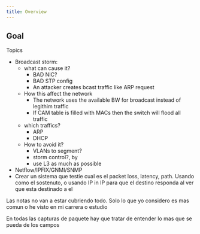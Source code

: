 ```yaml
---
title: Overview
---
```


## Goal

Topics
- Broadcast storm: 
  - what can cause it?
    - BAD NIC?
    - BAD STP config
    - An attacker creates bcast traffic like ARP request
  - How this affect the network
    - The network uses the available BW for broadcast instead of legithim traffic
    - If CAM table is filled with MACs then the switch will flood all traffic
  - which traffics?
    - ARP
    - DHCP
  - How to avoid it?
    - VLANs to segment?
    - storm control?, by 
    - use L3 as much as possible
- Netflow/IPFIX/GNMI/SNMP
- Crear un sistema que testie cual es el packet loss, latency, path. Usando como el sostenuto, o usando IP in IP para que el destino responda al ver que esta destinado a el


Las notas no van a estar cubriendo todo. Solo lo que yo considero es mas comun o he visto en mi carrera o estudio

En todas las capturas de paquete hay que tratar de entender lo mas que se pueda de los campos